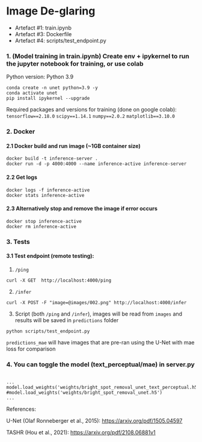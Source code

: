 # Image De-glaring
- Artefact #1: train.ipynb
- Artefact #3: Dockerfile
- Artefact #4: scripts/test_endpoint.py

### 1. (Model training in train.ipynb) Create env + ipykernel to run the jupyter notebook for training, or use colab

Python version: Python 3.9
```
conda create -n unet python=3.9 -y
conda activate unet
pip install ipykernel --upgrade
```

Required packages and versions for training (done on google colab):
`tensorflow==2.18.0` 
`scipy==1.14.1` 
`numpy==2.0.2`
`matplotlib==3.10.0`


### 2. Docker 
#### 2.1 Docker build and run image (~1GB container size)
```
docker build -t inference-server .
docker run -d -p 4000:4000 --name inference-active inference-server
```

#### 2.2 Get logs
```
docker logs -f inference-active
docker stats inference-active
```

#### 2.3 Alternatively stop and remove the image if error occurs
```
docker stop inference-active 
docker rm inference-active
```

### 3. Tests
#### 3.1 Test endpoint (remote testing):

1. `/ping`
```
curl -X GET  http://localhost:4000/ping
```

2. `/infer`
```
curl -X POST -F "image=@images/002.png" http://localhost:4000/infer
```

3. Script (both `/ping` and `/infer`), images will be read from `images` and results will be saved in `predictions` folder
```
python scripts/test_endpoint.py     
```
`predictions_mae` will have images that are pre-ran using the U-Net with mae loss for comparison

### 4. You can toggle the model (text_perceptual/mae) in server.py
```

...
model.load_weights('weights/bright_spot_removal_unet_text_perceptual.h5')
#model.load_weights('weights/bright_spot_removal_unet.h5')
...

```

References:

U-Net (Olaf Ronneberger et al., 2015): https://arxiv.org/pdf/1505.04597

TASHR (Hou et al., 2021): https://arxiv.org/pdf/2108.06881v1
